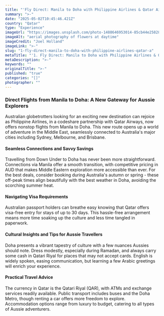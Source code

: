 ```yaml
---
title: "'Fly Direct: Manila to Doha with Philippine Airlines & Qatar Airways'"
summary: ">-"
date: "2025-05-02T10:45:46.421Z"
country: "Qatar"
type: "Experience"
imageUrl: "https://images.unsplash.com/photo-1488646953014-85cb44e25828?q=80&w=1935&auto=format&fit=crop&ixlib=rb-4.0.3&ixid=M3wxMjA3fDB8MHxwaG90by1wYWdlfHx8fGVufDB8fHx8fA%3D%3D"
imageAlt: "aerial photography of flowers at daytime"
imageCredit: "Joel Holland"
imageLink: ">-"
slug: "1-fly-direct-manila-to-doha-with-philippine-airlines-qatar-a"
metaTitle: "'1. Fly Direct: Manila to Doha with Philippine Airlines & Qatar Airways'"
metaDescription: ">-"
keywords: ""
originalTitle: ">-"
published: "true"
categories: "[]"
photographer: ""
---
```



### Direct Flights from Manila to Doha: A New Gateway for Aussie Explorers

Australian globetrotters looking for an exciting new destination can rejoice as Philippine Airlines, in a codeshare partnership with Qatar Airways, now offers nonstop flights from Manila to Doha. This new route opens up a world of adventure in the Middle East, seamlessly connected to Australia's major cities including Sydney, Melbourne, and Brisbane.

#### Seamless Connections and Savvy Savings

Travelling from Down Under to Doha has never been more straightforward. Connections via Manila offer a smooth transition, with competitive pricing in AUD that makes Middle Eastern exploration more accessible than ever. For the best deals, consider booking during Australia's autumn or spring - these off-peak times align beautifully with the best weather in Doha, avoiding the scorching summer heat.

#### Navigating Visa Requirements

Australian passport holders can breathe easy knowing that Qatar offers visa-free entry for stays of up to 30 days. This hassle-free arrangement means more time soaking up the culture and less time tangled in paperwork.

#### Cultural Insights and Tips for Aussie Travellers

Doha presents a vibrant tapestry of culture with a few nuances Aussies should note. Dress modestly, especially during Ramadan, and always carry some cash in Qatari Riyal for places that may not accept cards. English is widely spoken, easing communication, but learning a few Arabic greetings will enrich your experience.

#### Practical Travel Advice

The currency in Qatar is the Qatari Riyal (QAR), with ATMs and exchange services readily available. Public transport includes buses and the Doha Metro, though renting a car offers more freedom to explore. Accommodation options range from luxury to budget, catering to all types of Aussie adventurers.

